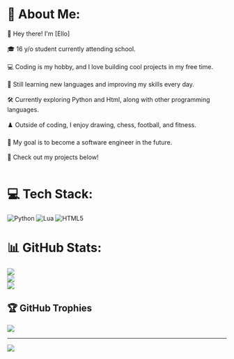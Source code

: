 # 💫 About Me:
👋 Hey there! I'm [Ello]<br/><br>🎓 16 y/o student currently attending school.<br/><br>💻 Coding is my hobby, and I love building cool projects in my free time.<br/><br>🚀 Still learning new languages and improving my skills every day.<br/><br>🛠️ Currently exploring Python and Html, along with other programming languages.<br/><br>♟️ Outside of coding, I enjoy drawing, chess, football, and fitness.<br/><br>🎯 My goal is to become a software engineer in the future.<br/><br>🔗 Check out my projects below!<br/><br>


# 💻 Tech Stack:
![Python](https://img.shields.io/badge/python-3670A0?style=for-the-badge&logo=python&logoColor=ffdd54) ![Lua](https://img.shields.io/badge/lua-%232C2D72.svg?style=for-the-badge&logo=lua&logoColor=white) ![HTML5](https://img.shields.io/badge/html5-%23E34F26.svg?style=for-the-badge&logo=html5&logoColor=white)
# 📊 GitHub Stats:
![](https://github-readme-stats.vercel.app/api?username=Ello858&theme=dark&hide_border=false&include_all_commits=false&count_private=false)<br/>
![](https://nirzak-streak-stats.vercel.app/?user=Ello858&theme=dark&hide_border=false)<br/>
![](https://github-readme-stats.vercel.app/api/top-langs/?username=Ello858&theme=dark&hide_border=false&include_all_commits=false&count_private=false&layout=compact)

## 🏆 GitHub Trophies
![](https://github-profile-trophy.vercel.app/?username=Ello858&theme=radical&no-frame=false&no-bg=true&margin-w=4)

---
[![](https://visitcount.itsvg.in/api?id=Ello858&icon=0&color=0)](https://visitcount.itsvg.in)

<!-- Proudly created with GPRM ( https://gprm.itsvg.in ) -->
